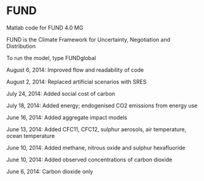 FUND
====

Matlab code for FUND 4.0 MG

FUND is the Climate Framework for Uncertainty, Negotiation and Distribution

To run the model, type FUNDglobal

August 6, 2014: Improved flow and readability of code

August 2, 2014: Replaced artificial scenarios with SRES

July 24, 2014: Added social cost of carbon

July 18, 2014: Added energy; endogenised CO2 emissions from energy use

June 16, 2014: Added aggregate impact models

June 13, 2014: Added CFC11, CFC12, sulphur aerosols, air temperature, ocean temperature

June 10, 2014: Added methane, nitrous oxide and sulphur hexafluoride

June 10, 2014: Added observed concentrations of carbon dioxide

June 6, 2014: Carbon dioxide only
